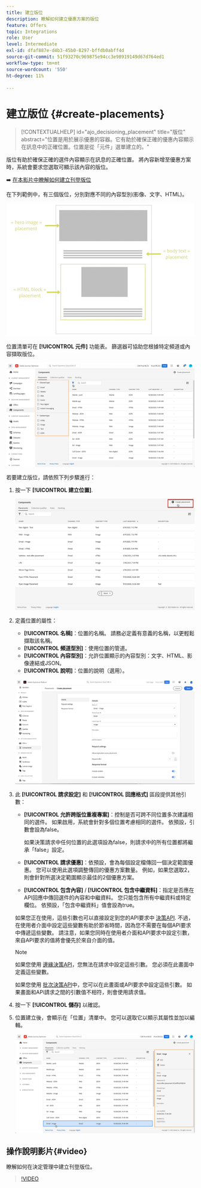 ```yaml
---
title: 建立版位
description: 瞭解如何建立優惠方案的版位
feature: Offers
topic: Integrations
role: User
level: Intermediate
exl-id: dfaf887e-d4b3-45b0-8297-bffdb0abff4d
source-git-commit: 51f93270c969875e94cc3e98919149d67d764ed1
workflow-type: tm+mt
source-wordcount: '550'
ht-degree: 11%

---
```


# 建立版位 {#create-placements}

>[!CONTEXTUALHELP]
>id="ajo_decisioning_placement"
>title="版位"
>abstract="位置是用於展示優惠的容器。它有助於確保正確的優惠內容顯示在訊息中的正確位置。位置是從「元件」選單建立的。"

版位有助於確保正確的選件內容顯示在訊息的正確位置。 將內容新增至優惠方案時，系統會要求您選取可顯示該內容的版位。

➡️ [在本影片中瞭解如何建立刊登版位](#video)

在下列範例中，有三個版位，分別對應不同的內容型別(影像、文字、HTML)。

![](../assets/offers_placement_schema.png)

位置清單可在 **[!UICONTROL 元件]** 功能表。 篩選器可協助您根據特定頻道或內容擷取版位。

![](../assets/placements_filter.png)

若要建立版位，請依照下列步驟進行：

1. 按一下 **[!UICONTROL 建立位置]**.

   ![](../assets/offers_placement_creation.png)

1. 定義位置的屬性：

   * **[!UICONTROL 名稱]**：位置的名稱。 請務必定義有意義的名稱，以更輕鬆擷取該名稱。
   * **[!UICONTROL 頻道型別]**：使用位置的管道。
   * **[!UICONTROL 內容型別]**：允許位置顯示的內容型別：文字、HTML、影像連結或JSON。
   * **[!UICONTROL 說明]**：位置的說明（選用）。

   ![](../assets/offers_placement_creation_properties.png)


1. 此 **[!UICONTROL 請求設定]** 和 **[!UICONTROL 回應格式]** 區段提供其他引數：

   * **[!UICONTROL 允許跨版位重複專案]**：控制是否可跨不同位置多次建議相同的選件。 如果啟用，系統會針對多個位置考慮相同的選件。 依預設，引數會設為false。

     如果決策請求中任何位置的此選項設為false，則請求中的所有位置都將繼承「false」設定。

   * **[!UICONTROL 請求優惠]**：依預設，會為每個設定檔傳回一個決定範圍優惠。 您可以使用此選項調整傳回的優惠方案數量。 例如，如果您選取2，則會針對所選決定範圍顯示最佳的2個優惠方案。

   * **[!UICONTROL 包含內容]** / **[!UICONTROL 包含中繼資料]**：指定是否應在API回應中傳回選件的內容和中繼資料。 您只能包含所有中繼資料或特定欄位。 依預設，「包含中繼資料」值會設為true。

   如果您正在使用，這些引數也可以直接設定到您的API要求中 [決策API](https://experienceleague.adobe.com/docs/journey-optimizer/using/offer-decisioning/api-reference/offer-delivery-api/decisioning-api.html). 不過，在使用者介面中設定這些變數有助於節省時間，因為您不需要在每個API要求中傳遞這些變數。 請注意，如果您同時在使用者介面和API要求中設定引數，來自API要求的值將會優先於來自介面的值。

   >[!NOTE]
   >
   >如果您使用 [邊緣決策API](https://experienceleague.adobe.com/docs/journey-optimizer/using/offer-decisioning/api-reference/offer-delivery-api/edge-decisioning-api.html?)，您無法在請求中設定這些引數。 您必須在此畫面中定義這些變數。
   >
   >如果您使用 [批次決策API](../api-reference/offer-delivery-api/batch-decisioning-api.md)中，您可以在此畫面或API要求中設定這些引數。 如果畫面和APi請求之間的引數值不相符，則會使用請求值。

1. 按一下 **[!UICONTROL 儲存]** 以確認。

1. 位置建立後，會顯示在「位置」清單中。 您可以選取它以顯示其屬性並加以編輯。

   ![](../assets/placement_created.png)

## 操作說明影片{#video}

瞭解如何在決定管理中建立刊登版位。

>[!VIDEO](https://video.tv.adobe.com/v/329372?quality=12)

